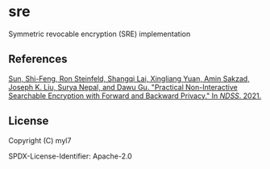 # sre

Symmetric revocable encryption (SRE) implementation

## References

[Sun, Shi-Feng, Ron Steinfeld, Shangqi Lai, Xingliang Yuan, Amin Sakzad, Joseph K. Liu, Surya Nepal, and Dawu Gu. "Practical Non-Interactive Searchable Encryption with Forward and Backward Privacy." In _NDSS_. 2021.](https://www.ndss-symposium.org/wp-content/uploads/2021-162-paper.pdf)

## License

Copyright (C) myl7

SPDX-License-Identifier: Apache-2.0
